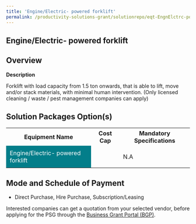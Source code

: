 ```yaml
---
title: 'Engine/Electric- powered forklift'
permalink: /productivity-solutions-grant/solutionrepo/eqt-EngnElctrc-powrd-forklft-Envronmntl-Srvcs
---
```


## Engine/Electric- powered forklift

## Overview

**Description**

Forklift with load capacity from 1.5 ton onwards, that is able to lift, move and/or stack materials, with minimal human intervention. 
(Only licensed cleaning / waste / pest management companies can apply)

## Solution Packages Option(s)

<table>
<tr>
<th><b>Equipment Name</b></th>
<th><b>Cost Cap</b></th>
<th><b>Mandatory Specifications</b></th>
</tr>
<tr>
<td style='padding: 10px; background-color: #037E8A; color: #FFFFFF;'>Engine/Electric- powered forklift</td>
<td style='padding: 10px;'></td>
<td style='padding: 10px;'>N.A</td>
</tr>
</table>

## Mode and Schedule of Payment

 - Direct Purchase, Hire Purchase, Subscription/Leasing

Interested companies can get a quotation from your selected vendor, before applying for the PSG through the <a href='https://www.businessgrants.gov.sg/' target='_blank' rel='noopener'>Business Grant Portal (BGP)</a>.

<script src="/jquery/resize-tables.js"></script>
